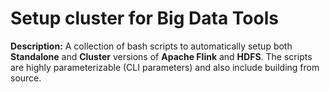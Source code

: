 # Setup cluster for Big Data Tools

**Description:** A collection of bash scripts to automatically setup both **Standalone** and **Cluster** versions of **Apache Flink** and **HDFS**. The scripts are highly parameterizable (CLI parameters) and also include building from source.
